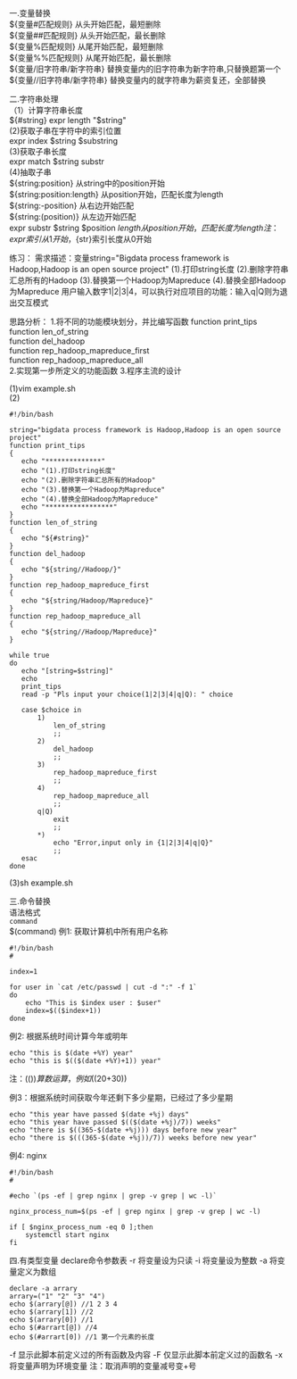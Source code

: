一.变量替换  
 ${变量#匹配规则}   从头开始匹配，最短删除    
 ${变量##匹配规则}  从头开始匹配，最长删除    
 ${变量%匹配规则}   从尾开始匹配，最短删除  
 ${变量%%匹配规则}  从尾开始匹配，最长删除  
 ${变量/旧字符串/新字符串}  替换变量内的旧字符串为新字符串,只替换题第一个  
 ${变量//旧字符串/新字符串} 替换变量内的就字符串为薪资复还，全部替换  
   
二.字符串处理    
（1）计算字符串长度    
${#string}  
expr length "$string"  
(2)获取子串在字符中的索引位置  
expr index $string $substring  
(3)获取子串长度  
expr match $string substr   
(4)抽取子串   
${string:position}         从string中的position开始     
${string:position:length}  从position开始，匹配长度为length    
${string:-position}        从右边开始匹配     
${string:(position)}       从左边开始匹配  
expr substr $string $position $length 从position开始，匹配长度为length  
注：expr 索引从1开始 ，${str}索引长度从0开始


练习：
需求描述：变量string="Bigdata process framework is Hadoop,Hadoop is an open source project"
(1).打印string长度
(2).删除字符串汇总所有的Hadoop
(3).替换第一个Hadoop为Mapreduce
(4).替换全部Hadoop为Mapreduce
用户输入数字1|2|3|4，可以执行对应项目的功能：输入q|Q则为退出交互模式

 思路分析：
 1.将不同的功能模块划分，并比编写函数
  function print_tips    
  function len_of_string    
  function del_hadoop  
  function rep_hadoop_mapreduce_first  
  function rep_hadoop_mapreduce_all   
 2.实现第一步所定义的功能函数
 3.程序主流的设计
 
 
 (1)vim example.sh    
 (2)  
 ``````
 #!/bin/bash

string="bigdata process framework is Hadoop,Hadoop is an open source project"
function print_tips
{
	echo "**************"
	echo "(1).打印string长度"
	echo "(2).删除字符串汇总所有的Hadoop"
	echo "(3).替换第一个Hadoop为Mapreduce"
	echo "(4).替换全部Hadoop为Mapreduce"
	echo "*****************"	
}
function len_of_string
{
	echo "${#string}"
}
function del_hadoop
{
	echo "${string//Hadoop/}"
}
function rep_hadoop_mapreduce_first
{
	echo "${string/Hadoop/Mapreduce}"
}
function rep_hadoop_mapreduce_all
{
	echo "${string//Hadoop/Mapreduce}"
}

while true
do 
	echo "[string=$string]"
	echo
	print_tips
	read -p "Pls input your choice(1|2|3|4|q|Q): " choice
	
	case $choice in 
		1)
			len_of_string
			;;
		2)
			del_hadoop
			;;
		3)
			rep_hadoop_mapreduce_first
			;;
		4)
			rep_hadoop_mapreduce_all
			;;
		q|Q)
			exit
			;;
		*)
			echo "Error,input only in {1|2|3|4|q|Q}"
			;;
	esac
done
``````
(3)sh example.sh    


三.命令替换  
语法格式  
`command`  
$(command) 
例1: 获取计算机中所有用户名称    
``````
#!/bin/bash
#

index=1

for user in `cat /etc/passwd | cut -d ":" -f 1`
do 
	echo "This is $index user : $user"
	index=$(($index+1))
done
``````   

例2: 根据系统时间计算今年或明年
``````
echo "this is $(date +%Y) year"
echo "this is $(($(date +%Y)+1)) year"
``````
注：$(())算数运算，例如$((20+30))    

例3：根据系统时间获取今年还剩下多少星期，已经过了多少星期
``````
echo "this year have passed $(date +%j) days"
echo "this year have passed $(($(date +%j)/7)) weeks"
echo "there is $((365-$(date +%j))) days before new year"
echo "there is $(((365-$(date +%j))/7)) weeks before new year"
``````

例4: nginx 
``````
#!/bin/bash
#

#echo `(ps -ef | grep nginx | grep -v grep | wc -l)`

nginx_process_num=$(ps -ef | grep nginx | grep -v grep | wc -l)

if [ $nginx_process_num -eq 0 ];then
	systemctl start nginx
fi
``````
四.有类型变量
declare命令参数表
-r 将变量设为只读
-i 将变量设为整数
-a 将变量定义为数组
``````
declare -a arrary
arrary=("1" "2" "3" "4")
echo $(arrary[@]) //1 2 3 4
echo $(arrary[1]) //2
echo $(arrary[0]) //1
echo $(#arrart[@]) //4
echo $(#arrart[0]) //1 第一个元素的长度
``````
-f 显示此脚本前定义过的所有函数及内容
-F 仅显示此脚本前定义过的函数名
-x 将变量声明为环境变量
注：取消声明的变量减号变+号
  
  
  
  
  
  
